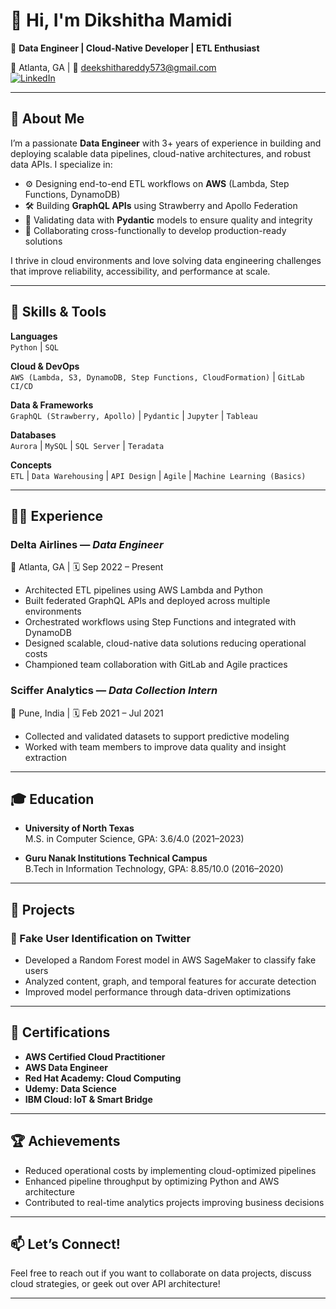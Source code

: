 # 👋 Hi, I'm Dikshitha Mamidi

🚀 **Data Engineer | Cloud-Native Developer | ETL Enthusiast**

📍 Atlanta, GA | 📧 deekshithareddy573@gmail.com  
[![LinkedIn](https://img.shields.io/badge/LinkedIn-Dikshitha%20Mamidi-blue?logo=linkedin)](https://www.linkedin.com/in/dikshitha-reddy-mamidi-38461b24b/)

---

## 💼 About Me

I’m a passionate **Data Engineer** with 3+ years of experience in building and deploying scalable data pipelines, cloud-native architectures, and robust data APIs. I specialize in:

- ⚙️ Designing end-to-end ETL workflows on **AWS** (Lambda, Step Functions, DynamoDB)
- 🛠 Building **GraphQL APIs** using Strawberry and Apollo Federation
- 🧪 Validating data with **Pydantic** models to ensure quality and integrity
- 🧩 Collaborating cross-functionally to develop production-ready solutions

I thrive in cloud environments and love solving data engineering challenges that improve reliability, accessibility, and performance at scale.

---

## 🧰 Skills & Tools

**Languages**  
`Python` | `SQL`

**Cloud & DevOps**  
`AWS (Lambda, S3, DynamoDB, Step Functions, CloudFormation)` | `GitLab CI/CD`

**Data & Frameworks**  
`GraphQL (Strawberry, Apollo)` | `Pydantic` | `Jupyter` | `Tableau`

**Databases**  
`Aurora` | `MySQL` | `SQL Server` | `Teradata`

**Concepts**  
`ETL` | `Data Warehousing` | `API Design` | `Agile` | `Machine Learning (Basics)`

---

## 🧑‍💻 Experience

### **Delta Airlines** — *Data Engineer*  
📍 Atlanta, GA | 🗓️ Sep 2022 – Present  
- Architected ETL pipelines using AWS Lambda and Python
- Built federated GraphQL APIs and deployed across multiple environments
- Orchestrated workflows using Step Functions and integrated with DynamoDB
- Designed scalable, cloud-native data solutions reducing operational costs
- Championed team collaboration with GitLab and Agile practices

### **Sciffer Analytics** — *Data Collection Intern*  
📍 Pune, India | 🗓️ Feb 2021 – Jul 2021  
- Collected and validated datasets to support predictive modeling
- Worked with team members to improve data quality and insight extraction

---

## 🎓 Education

- **University of North Texas**  
  M.S. in Computer Science, GPA: 3.6/4.0 (2021–2023)

- **Guru Nanak Institutions Technical Campus**  
  B.Tech in Information Technology, GPA: 8.85/10.0 (2016–2020)

---

## 📌 Projects

### 🧠 Fake User Identification on Twitter  
- Developed a Random Forest model in AWS SageMaker to classify fake users  
- Analyzed content, graph, and temporal features for accurate detection  
- Improved model performance through data-driven optimizations

---

## 📜 Certifications

- **AWS Certified Cloud Practitioner**  
- **AWS Data Engineer**  
- **Red Hat Academy: Cloud Computing**  
- **Udemy: Data Science**  
- **IBM Cloud: IoT & Smart Bridge**

---

## 🏆 Achievements

- Reduced operational costs by implementing cloud-optimized pipelines  
- Enhanced pipeline throughput by optimizing Python and AWS architecture  
- Contributed to real-time analytics projects improving business decisions

---

## 📫 Let’s Connect!

Feel free to reach out if you want to collaborate on data projects, discuss cloud strategies, or geek out over API architecture!

---
